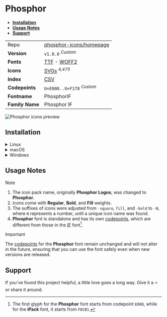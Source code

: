 # Phosphor

- [**Installation**](#installation)
- [**Usage Notes**](#usage-notes)
- [**Support**](#support)

|                 |                                                                                                                                                                                 |
| :-------------- | ------------------------------------------------------------------------------------------------------------------------------------------------------------------------------- |
| Repo            | [phosphor-icons/homepage](https://github.com/phosphor-icons/homepage)                                                                                                           |
| **Version**     | `v1.0.0` <sup>_Custom_</sup>                                                                                                                                                    |
| **Fonts**       | [TTF](https://raw.githubusercontent.com/iconicFonts/if/main/fonts/TTF/Phosphor.ttf) - [WOFF2](https://raw.githubusercontent.com/iconicFonts/if/main/fonts/WOFF2/Phosphor.woff2) |
| **Icons**       | [SVGs](https://github.com/iconicFonts/if/tree/main/packs/Phosphor/svgs) <sup>_4,475_</sup>                                                                                      |
| **Index**       | [CSV](https://github.com/iconicFonts/if/blob/main/indices/Phosphor.csv)                                                                                                         |
| **Codepoints**  | `U+E000..U+F178` <sup>_Custom_</sup>                                                                                                                                            |
| **Fontname**    | PhosphorIF                                                                                                                                                                      |
| **Family Name** | Phosphor IF                                                                                                                                                                     |

<picture>
  <source media="(prefers-color-scheme: dark)" srcset="https://raw.githubusercontent.com/iconicFonts/if/main/imgs/Phosphor_dark.png">
  <img alt="Phosphor icons preview" src="https://raw.githubusercontent.com/iconicFonts/if/main/imgs/Phosphor_light.png">
</picture>

## Installation

<details>
F0CB1
<summary>Linux</summary>

```sh
curl -o ~/.local/share/fonts/Phosphor.ttf https://raw.githubusercontent.com/iconicFonts/if/main/fonts/TTF/Phosphor.ttf
```

Refresh font cache:

```sh
fc-cache -f ~/.local/share/fonts
```

</details>

<details>

<summary>macOS</summary>

```sh
curl -o ~/Library/Fonts/Phosphor.ttf https://raw.githubusercontent.com/iconicFonts/if/main/fonts/TTF/Phosphor.ttf
```

</details>

<details>

<summary>Windows</summary>

```sh
curl -o C:\Windows\Fonts\Phosphor.ttf https://raw.githubusercontent.com/iconicFonts/if/main/fonts/TTF/Phosphor.ttf
```

</details>

## Usage Notes

> [!NOTE]
>
> 1. The icon pack name, originally **Phosphor Logos**, was changed to **Phosphor**.
> 2. Icons come with **Regular**, **Bold**, and **Fill** weights.
> 3. The suffixes of icons were adjusted from `-square`, `fill`, and `-bold` to `-N`, where `N` represents a number, until a unique icon name was found.
> 4. **Phosphor** font is standalone and has its own [codepoints](https://github.com/iconicFonts/if/blob/main/indices/Phosphor.csv), which are different from those in the [IF](https://github.com/iconicFonts/if/blob/main/indices/if.csv) font[^1].

> [!IMPORTANT]  
> The [codepoints](https://github.com/iconicFonts/if/blob/main/indices/Phosphor.csv) for the **Phosphor** font remain unchanged and will not alter in the future, ensuring that you can use the font safely even when new versions are released.

## Support

If you've found this project helpful, a little love goes a long way. Give it a :star: or share it around.

[^1]: The first glyph for the **Phosphor** font starts from codepoint `E000`, while for the **iPack** font, it starts from `F0CB1`.
